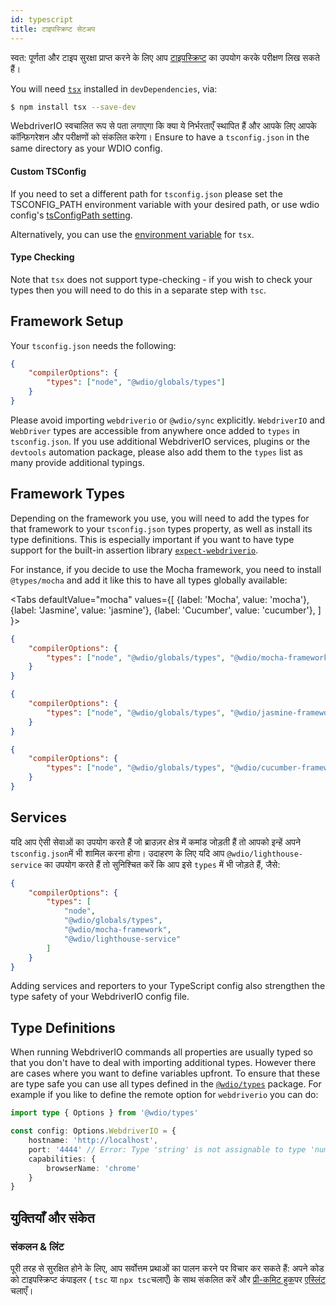 ```yaml
---
id: typescript
title: टाइपस्क्रिप्ट सेटअप
---
```


स्वत: पूर्णता और टाइप सुरक्षा प्राप्त करने के लिए आप [टाइपस्क्रिप्ट](http://www.typescriptlang.org) का उपयोग करके परीक्षण लिख सकते हैं।

You will need [`tsx`](https://github.com/privatenumber/tsx) installed in `devDependencies`, via:

```bash npm2yarn
$ npm install tsx --save-dev
```

WebdriverIO स्वचालित रूप से पता लगाएगा कि क्या ये निर्भरताएँ स्थापित हैं और आपके लिए आपके कॉन्फ़िगरेशन और परीक्षणों को संकलित करेगा। Ensure to have a `tsconfig.json` in the same directory as your WDIO config.

#### Custom TSConfig

If you need to set a different path for `tsconfig.json` please set the TSCONFIG_PATH environment variable with your desired path, or use wdio config's [tsConfigPath setting](/docs/configurationfile).

Alternatively, you can use the [environment variable](https://tsx.is/dev-api/node-cli#custom-tsconfig-json-path) for `tsx`.


#### Type Checking

Note that `tsx` does not support type-checking - if you wish to check your types then you will need to do this in a separate step with `tsc`.

## Framework Setup

Your `tsconfig.json` needs the following:

```json title="tsconfig.json"
{
    "compilerOptions": {
        "types": ["node", "@wdio/globals/types"]
    }
}
```

Please avoid importing `webdriverio` or `@wdio/sync` explicitly. `WebdriverIO` and `WebDriver` types are accessible from anywhere once added to `types` in `tsconfig.json`. If you use additional WebdriverIO services, plugins or the `devtools` automation package, please also add them to the `types` list as many provide additional typings.

## Framework Types

Depending on the framework you use, you will need to add the types for that framework to your `tsconfig.json` types property, as well as install its type definitions. This is especially important if you want to have type support for the built-in assertion library [`expect-webdriverio`](https://www.npmjs.com/package/expect-webdriverio).

For instance, if you decide to use the Mocha framework, you need to install `@types/mocha` and add it like this to have all types globally available:

<Tabs
  defaultValue="mocha"
  values={[
    {label: 'Mocha', value: 'mocha'},
 {label: 'Jasmine', value: 'jasmine'},
 {label: 'Cucumber', value: 'cucumber'},
 ]
}>
<TabItem value="mocha">

```json title="tsconfig.json"
{
    "compilerOptions": {
        "types": ["node", "@wdio/globals/types", "@wdio/mocha-framework"]
    }
}
```

</TabItem>
<TabItem value="jasmine">

```json title="tsconfig.json"
{
    "compilerOptions": {
        "types": ["node", "@wdio/globals/types", "@wdio/jasmine-framework"]
    }
}
```

</TabItem>
<TabItem value="cucumber">

```json title="tsconfig.json"
{
    "compilerOptions": {
        "types": ["node", "@wdio/globals/types", "@wdio/cucumber-framework"]
    }
}
```

</TabItem>
</Tabs>

## Services

यदि आप ऐसी सेवाओं का उपयोग करते हैं जो ब्राउज़र क्षेत्र में कमांड जोड़ती हैं तो आपको इन्हें अपने `tsconfig.json`में भी शामिल करना होगा। उदाहरण के लिए यदि आप `@wdio/lighthouse-service` का उपयोग करते हैं तो सुनिश्चित करें कि आप इसे `types` में भी जोड़ते हैं, जैसे:

```json title="tsconfig.json"
{
    "compilerOptions": {
        "types": [
            "node",
            "@wdio/globals/types",
            "@wdio/mocha-framework",
            "@wdio/lighthouse-service"
        ]
    }
}
```

Adding services and reporters to your TypeScript config also strengthen the type safety of your WebdriverIO config file.

## Type Definitions

When running WebdriverIO commands all properties are usually typed so that you don't have to deal with importing additional types. However there are cases where you want to define variables upfront. To ensure that these are type safe you can use all types defined in the [`@wdio/types`](https://www.npmjs.com/package/@wdio/types) package. For example if you like to define the remote option for `webdriverio` you can do:

```ts
import type { Options } from '@wdio/types'

const config: Options.WebdriverIO = {
    hostname: 'http://localhost',
    port: '4444' // Error: Type 'string' is not assignable to type 'number'.ts(2322)
    capabilities: {
        browserName: 'chrome'
    }
}
```

## युक्तियाँ और संकेत

### संकलन & लिंट

पूरी तरह से सुरक्षित होने के लिए, आप सर्वोत्तम प्रथाओं का पालन करने पर विचार कर सकते हैं: अपने कोड को टाइपस्क्रिप्ट कंपाइलर ( `tsc` या `npx tsc`चलाएँ) के साथ संकलित करें और [प्री-कमिट हुक](https://github.com/typicode/husky)पर [एस्लिंट](https://www.npmjs.com/package/@typescript-eslint/eslint-plugin) चलाएँ।
